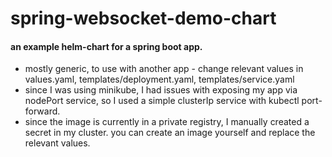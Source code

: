 # spring-websocket-demo-chart
#### an example helm-chart for a spring boot app.
- mostly generic, to use with another app - change relevant values in values.yaml, templates/deployment.yaml, templates/service.yaml
- since I was using minikube, I had issues with exposing my app via nodePort service, so I used a simple clusterIp service with kubectl port-forward.
- since the image is currently in a private registry, I manually created a secret in my cluster. you can create an image yourself and replace the relevant values.

